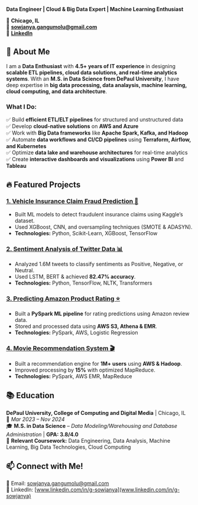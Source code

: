 

**Data Engineer | Cloud & Big Data Expert | Machine Learning Enthusiast**  

📍 **Chicago, IL**  
📧 **sowjanya.gangumolu@gmail.com**  
🔗 [**LinkedIn**](http://www.linkedin.com/in/g-sowjanya)

## 🔹 About Me  
I am a **Data Enthusiast** with **4.5+ years of IT experience** in designing **scalable ETL pipelines, cloud data solutions, and real-time analytics systems**. With an **M.S. in Data Science from DePaul University**, I have deep expertise in **big data processing, data analaysis, machine learning, cloud computing, and data architecture**.  

### **What I Do:**  
✅ Build **efficient ETL/ELT pipelines** for structured and unstructured data  
✅ Develop **cloud-native solutions** on **AWS and Azure**  
✅ Work with **Big Data frameworks** like **Apache Spark, Kafka, and Hadoop**  
✅ Automate **data workflows and CI/CD pipelines** using **Terraform, Airflow, and Kubernetes**  
✅ Optimize **data lake and warehouse architectures** for real-time analytics  
✅ Create **interactive dashboards and visualizations** using **Power BI** and **Tableau**

## 🔥 Featured Projects  

### [1. Vehicle Insurance Claim Fraud Prediction 🚗](https://github.com/SowjanyaGangumolu/vehicle-insurance-fraud)
- Built ML models to detect fraudulent insurance claims using Kaggle’s dataset.
- Used XGBoost, CNN, and oversampling techniques (SMOTE & ADASYN).
- **Technologies:** Python, Scikit-Learn, XGBoost, TensorFlow

### [2. Sentiment Analysis of Twitter Data 📊](https://github.com/SowjanyaGangumolu/Twitter-Data-Analysis)
- Analyzed 1.6M tweets to classify sentiments as Positive, Negative, or Neutral.
- Used LSTM, BERT & achieved **82.47% accuracy**.
- **Technologies:** Python, TensorFlow, NLTK, Transformers  

### [3. Predicting Amazon Product Rating ⭐](https://github.com/your-username/amazon-rating-prediction)
- Built a **PySpark ML pipeline** for rating predictions using Amazon review data.
- Stored and processed data using **AWS S3, Athena & EMR**.
- **Technologies:** PySpark, AWS, Logistic Regression  

### [4. Movie Recommendation System 🎬](https://github.com/your-username/movie-recommendation)
- Built a recommendation engine for **1M+ users** using **AWS & Hadoop**.
- Improved processing by **15%** with optimized MapReduce.
- **Technologies:** PySpark, AWS EMR, MapReduce 

## 📚 Education  
**DePaul University, College of Computing and Digital Media** | Chicago, IL  
📆 *Mar 2023 – Nov 2024*  
🎓 **M.S. in Data Science** – *Data Modeling/Warehousing and Database Administration* | **GPA: 3.8/4.0**  
📖 **Relevant Coursework:** Data Engineering, Data Analysis, Machine Learning, Big Data Technologies, Cloud Computing 

## 📫 **Connect with Me!**
📧 Email: [sowjanya.gangumolu@gmail.com](mailto:sowjanya.gangumolu@gmail.com)  
🔗 LinkedIn: [www.linkedin.com/in/g-sowjanya](www.linkedin.com/in/g-sowjanya)   


